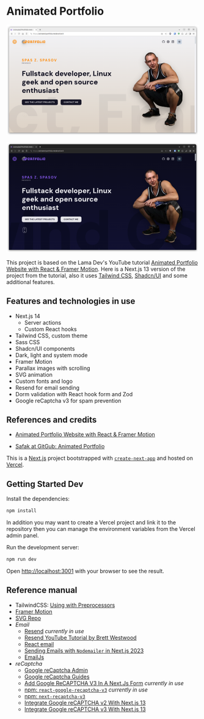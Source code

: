 # Animated Portfolio

[![image](public/images/screenshots/animated-portfolio_light_01.png)](https://animated-portfolio.metalevel.tech/)

[![image](public/images/screenshots/animated-portfolio_dark_02.png)](https://animated-portfolio.metalevel.tech/)

This project is based on the Lama Dev's YouTube tutorial [Animated Portfolio Website with React & Framer Motion](https://youtu.be/CHGHuF24Cjw?si=2nGDLPBEXwe-Wr1o). Here is a Next.js 13 version of the project from the tutorial, also it uses [Tailwind CSS](https://tailwindcss.com/), [Shadcn/UI](https://ui.shadcn.com/) and some additional features.

## Features and technologies in use

- Next.js 14
  - Server actions
  - Custom React hooks
- Tailwind CSS, custom theme
- Sass CSS
- Shadcn/UI components
- Dark, light and system mode
- Framer Motion
- Parallax images with scrolling
- SVG animation
- Custom fonts and logo
- Resend for email sending
- Dorm validation with React hook form and Zod
- Google reCaptcha v3 for spam prevention

## References and credits

- [Animated Portfolio Website with React & Framer Motion](https://youtu.be/CHGHuF24Cjw?si=2nGDLPBEXwe-Wr1o)

- [Safak at GitGub: Animated Portfolio](https://github.com/safak/animated-portfolio/tree/starter)

This is a [Next.js](https://nextjs.org/) project bootstrapped with [`create-next-app`](https://github.com/vercel/next.js/tree/canary/packages/create-next-app) and hosted on [Vercel](https://vercel.com/).

## Getting Started Dev

Install the dependencies:

```bash
npm install
```

In addition you may want to create a Vercel project and link it to the repository then you can manage the environment variables from the Vercel admin panel.

Run the development server:

```bash
npm run dev
```

Open [http://localhost:3001](http://localhost:3001) with your browser to see the result.

## Reference manual

- TailwindCSS: [Using with Preprocessors](vscodethemes.com/e/juliettepretot.lucy-vscode/lucy?language=javascript)
- [Framer Motion](https://www.framer.com/)
- [SVG Repo](https://www.svgrepo.com/)
- *Email*
  - [Resend](https://resend.com/) *currently in use*
  - [Resend YouTube Tutorial by Brett Westwood](https://youtu.be/T2xaiw7VK4A?si=KiKDXDtTiagPNbzv)
  - [React email](https://react.email/docs/introduction)
  - [Sending Emails with `Nodemailer` in Next.js 2023](https://javascript.plainenglish.io/sending-emails-with-nodemailer-in-next-js-ccada06abfc9)
  - [EmailJs](https://www.emailjs.com/)
- *reCaptcha*
  - [Google reCaptcha Admin](https://www.google.com/recaptcha/admin/)
  - [Google reCaptcha Guides](https://developers.google.com/recaptcha/docs/v3)
  - [Add Google ReCAPTCHA V3 In A Next.Js Form](https://www.techomoro.com/how-to-add-google-recaptcha-v3-in-a-next-js-form/) *currently in use*
  - [npm: `react-google-recaptcha-v3`](https://www.npmjs.com/package/react-google-recaptcha-v3#enterprise) *currently in use*
  - [npm: `next-recaptcha-v3`](https://www.npmjs.com/package/next-recaptcha-v3)
  - [Integrate Google reCAPTCHA v2 With Next.js 13](https://medium.com/@danielcracbusiness/integrate-google-recaptcha-v2-with-next-js-13-in-under-10-minutes-f25a286bb19e)
  - [Integrate Google reCAPTCHA v3 With Next.js 13](https://javascript.plainenglish.io/how-to-implement-google-recaptcha-v3-in-next-js-b1436e68c70a)
